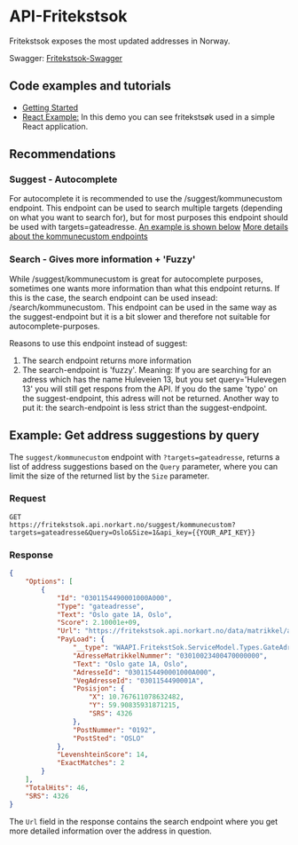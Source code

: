 # API-Fritekstsok
Fritekstsok exposes the most updated addresses in Norway.  

Swagger: [Fritekstsok-Swagger](https://fritekstsok.api.norkart.no/swagger-ui/)

## Code examples and tutorials
- [Getting Started](./../code_and_tutorials/getting%20started%20-%20fritekstsok)
- [React Example:](./../code_and_tutorials/reactleaflet_fritekstsok_maptiles_matrikkelkart_example) In this demo you can see fritekstsøk used in a simple React application.

## Recommendations

### Suggest - Autocomplete 
For autocomplete it is recommended to use the /suggest/kommunecustom endpoint. This endpoint can be used to search multiple targets (depending on what you want to search for), but for most purposes this endpoint should be used with targets=gateadresse. [An example is shown below](#example-get-address-suggestions-by-query)
[More details about the kommunecustom endpoints](../code_and_tutorials/getting%20started%20-%20fritekstsok/HowTo/KOMMUNECUSTOM.md)

### Search - Gives more information + 'Fuzzy'
While /suggest/kommunecustom is great for autocomplete purposes, sometimes one wants more information than what this endpoint returns. If this is the case, the search endpoint can be used insead: /search/kommunecustom. This endpoint can be used in the same way as the suggest-endpoint but it is a bit slower and therefore not suitable for autocomplete-purposes. 

Reasons to use this endpoint instead of suggest:
1. The search endpoint returns more information
2. The search-endpoint is 'fuzzy'. Meaning: If you are searching for an adress which has the name Huleveien 13, but you set query='Hulevegen 13' you will still get respons from the API. If you do the same 'typo' on the suggest-endpoint, this adress will not be returned. Another way to put it: the search-endpoint is less strict than the suggest-endpoint.


## Example: Get address suggestions by query
The ```suggest/kommunecustom``` endpoint with ```?targets=gateadresse```, returns a list of address suggestions based on the ```Query``` parameter, where you can limit the size of the returned list by the ```Size``` parameter. 

### Request

```
GET
https://fritekstsok.api.norkart.no/suggest/kommunecustom?targets=gateadresse&Query=Oslo&Size=1&api_key={{YOUR_API_KEY}}
```

### Response

```json
{
    "Options": [
        {
            "Id": "0301154490001000A000",
            "Type": "gateadresse",
            "Text": "Oslo gate 1A, Oslo",
            "Score": 2.10001e+09,
            "Url": "https://fritekstsok.api.norkart.no/data/matrikkel/adresse/gateadresse/0301154490001000A000",
            "PayLoad": {
                "__type": "WAAPI.FritekstSok.ServiceModel.Types.GateAdressePayLoad, WAAPI.FritekstSok.ServiceModel",
                "AdresseMatrikkelNummer": "03010023400470000000",
                "Text": "Oslo gate 1A, Oslo",
                "AdresseId": "0301154490001000A000",
                "VegAdresseId": "0301154490001A",
                "Posisjon": {
                    "X": 10.767611078632482,
                    "Y": 59.90835931871215,
                    "SRS": 4326
                },
                "PostNummer": "0192",
                "PostSted": "OSLO"
            },
            "LevenshteinScore": 14,
            "ExactMatches": 2
        }
    ],
    "TotalHits": 46,
    "SRS": 4326
}

```

The ```Url``` field in the response contains the search endpoint where you get more detailed information over the address in question.  

